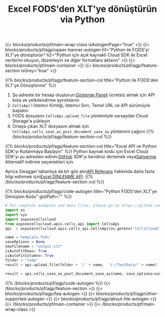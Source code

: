 ﻿---
title:  Excel FODS'den XLT'ye dönüştürün via Python
description: REST API ve Açık Kaynak Python SDK ile Excel dosyalarını oluşturun, düzenleyin veya dönüştürün
url: /tr/python/conversion/fods-to-xlt/
family: cells
platformtag: python
feature: conversion
informat: FODS
outformat: XLT
platform: Python
otherformats: DIF XLT MHTML CSV MD XLTM TXT XLSB SVG TSV FODS XML XLSM XLTX PDF XLSX 
---
{{< blocks/products/pf/main-wrap-class isAutogenPage="true" >}}
{{< blocks/products/pf/agp/upper-banner-autogen h1="Python ile FODS\'yi XLT\'ye dönüştürün" h2="Python için açık kaynaklı Cloud SDK ile Excel verilerini okuyun, düzenleyin ve diğer formatlara aktarın" >}}
{{< blocks/products/pf/main-container >}}
{{< blocks/products/pf/agp/feature-section isGrey="true" >}}

{{% blocks/products/pf/agp/feature-section-col title="Python ile FODS\'den XLT\'ye Dönüştürme" %}}
1.  Şu adreste bir hesap oluşturun:<a href="https://dashboard.aspose.cloud/">Gösterge Paneli</a> ücretsiz almak için API kota ve yetkilendirme ayrıntılarını
1. ```CellsApi```'i İstemci Kimliği, İstemci Sırrı, Temel URL ve API sürümüyle başlatın
1. FODS dosyasını ```CellsApi.upload_file``` yöntemiyle varsayılan Cloud Storage'a yükleyin
1. Ortaya çıkan XLT dosyasını almak için ```CellsApi.cells_save_as_post_document_save_as``` yöntemini çağırın
{{% /blocks/products/pf/agp/feature-section-col %}}

{{% blocks/products/pf/agp/feature-section-col title="Excel API ve Python SDK\'yı Kullanmaya Başlayın" %}}
 Python kaynak kodu için Excel Cloud SDK'yı şu adresten edinin:[GitHub](https://github.com/aspose-cells-cloud/aspose-cells-cloud-python) SDK'yı kendiniz derlemek veya[Salıverme](https://releases.aspose.cloud/) Alternatif indirme seçenekleri için.

 Ayrıca Swagger tabanlıya da bir göz atın[API Referans](https://apireference.aspose.cloud/cells/) hakkında daha fazla bilgi edinmek için[Excel DİNLENME API](https://products.aspose.cloud/cells/curl/).
{{% /blocks/products/pf/agp/feature-section-col %}}

{{% blocks/products/pf/agp/code-autogen title="Python FODS\'den XLT\'ye Dönüşüm Kodu" gistPath="" %}}
```python
# For complete examples and data files, please go to https://github.com/aspose-cells-cloud/aspose-cells-cloud-python
import os
import sys
import asposecellscloud
from asposecellscloud.apis.cells_api import CellsApi
api  = asposecellscloud.apis.cells_api.CellsApi(os.getenv('CellsCloudClientId'), os.getenv('CellsCloudClientSecret'), "v3.0" ,os.getenv('CellsCloudApiBaseUrl'))

name ='template.fods'    
saveOptions = None
newfilename = "output.xlt"
isAutoFitRows= True
isAutoFitColumns= True
folder = "temp"
result = api.upload_file(folder + '/' + name,  "c:/TestData/" + name)
 
result = api.cells_save_as_post_document_save_as(name, save_options=saveOptions, newfilename=(folder +'/' + newfilename), is_auto_fit_rows=isAutoFitRows, is_auto_fit_columns=isAutoFitColumns, folder=folder)
```
{{% /blocks/products/pf/agp/code-autogen %}}
{{< /blocks/products/pf/agp/feature-section >}}
{{< blocks/products/pf/agp/faq-autogen >}}
{{< blocks/products/pf/agp/other-supported-autogen >}}
{{< blocks/products/pf/agp/about-file-autogen >}}
{{< /blocks/products/pf/main-container >}}
{{< /blocks/products/pf/main-wrap-class >}}